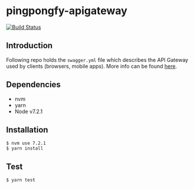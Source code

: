 # pingpongfy-apigateway

[![Build Status](https://travis-ci.org/vicente-valls/pingpongfy-apigateway.svg?branch=master)](https://travis-ci.org/vicente-valls/pingpongfy-apigateway)

## Introduction
Following repo holds the `swagger.yml` file which describes the API Gateway used by clients (browsers, mobile apps).
More info can be found [here](https://github.com/vicente-valls/pingpongfy-doc).

## Dependencies
* nvm
* yarn
* Node v7.2.1

## Installation
```
$ nvm use 7.2.1
$ yarn install
```

## Test
`$ yarn test`
